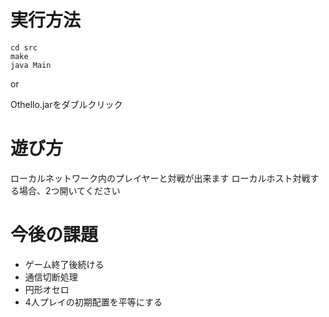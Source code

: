 ﻿# 実行方法
```
cd src
make
java Main
```
or

Othello.jarをダブルクリック

# 遊び方
ローカルネットワーク内のプレイヤーと対戦が出来ます
ローカルホスト対戦する場合、2つ開いてください


# 今後の課題

- ゲーム終了後続ける
- 通信切断処理
- 円形オセロ
- 4人プレイの初期配置を平等にする
